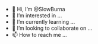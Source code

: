 - 👋 Hi, I’m @SlowBurna
- 👀 I’m interested in ...
- 🌱 I’m currently learning ...
- 💞️ I’m looking to collaborate on ...
- 📫 How to reach me ...

<!---
SlowBurna/SlowBurna is a ✨ special ✨ repository because its `README.md` (this file) appears on your GitHub profile.
You can click the Preview link to take a look at your changes.
--->
